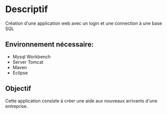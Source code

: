 # Descriptif
Création d'une application web avec un login et une connection à une base SQL

## Environnement nécessaire:
- Mysql Workbench
- Server Tomcat
- Maven
- Eclipse

## Objectif
Cette application consiste à créer une aide aux nouveaux arrivants d'une entreprise.

